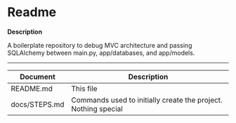 # Readme

**Description**

A boilerplate repository to debug MVC architecture and passing SQLAlchemy between main.py, app/databases, and app/models.

--- 

Document      | Description
------------- | ------------
README.md     | This file
docs/STEPS.md | Commands used to initially create the project. Nothing special